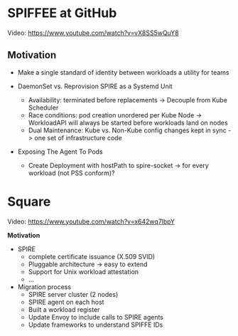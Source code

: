 
# SPIFFEE at GitHub
Video: https://www.youtube.com/watch?v=vX8SS5wQuY8
## Motivation
- Make a single standard of identity between workloads a utility for teams

- DaemonSet vs. Reprovision SPIRE as a Systemd Unit
	- Availability: terminated before replacements -> Decouple from Kube Scheduler
	- Race conditions: pod creation unordered per Kube Node -> WorkloadAPI will always be started before workloads land on nodes
	- Dual Maintenance: Kube vs. Non-Kube config changes kept in sync -> one set of infrastructure code
- Exposing The Agent To Pods
	- Create Deployment with hostPath to spire-socket -> for every workload (not PSS conform)?

# Square
Video: https://www.youtube.com/watch?v=x642wq7lbpY

**Motivation**
- SPIRE
	- complete certificate issuance (X.509 SVID)
	- Pluggable architecture -> easy to extend
	- Support for Unix workload attestation
	- ...
- Migration process
	- SPIRE server cluster (2 nodes)
	- SPIRE agent on each host
	- Built a workload register
	- Update Envoy to include calls to SPIRE agents
	- Update frameworks to understand SPIFFE IDs
